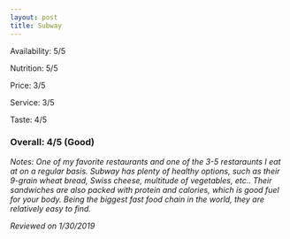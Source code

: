```yaml
---
layout: post
title: Subway
---
```


Availability: 5/5

Nutrition: 5/5

Price: 3/5

Service: 3/5

Taste: 4/5

### Overall: 4/5 (Good)

*Notes: One of my favorite restaurants and one of the 3-5 restaraunts I eat at on a regular basis. Subway has plenty of healthy
options, such as their 9-grain wheat bread, Swiss cheese, multitude of vegetables, etc.. Their sandwiches are also packed with 
protein and calories, which is good fuel for your body. Being the biggest fast food chain in the world, they are relatively 
easy to find.*

*Reviewed on 1/30/2019*
